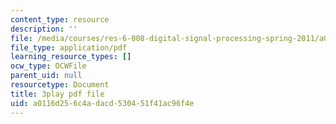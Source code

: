 ```yaml
---
content_type: resource
description: ''
file: /media/courses/res-6-008-digital-signal-processing-spring-2011/a0116d256c4adacd530451f41ac96f4e_xRLaQ4My3ms.pdf
file_type: application/pdf
learning_resource_types: []
ocw_type: OCWFile
parent_uid: null
resourcetype: Document
title: 3play pdf file
uid: a0116d25-6c4a-dacd-5304-51f41ac96f4e
---
```

